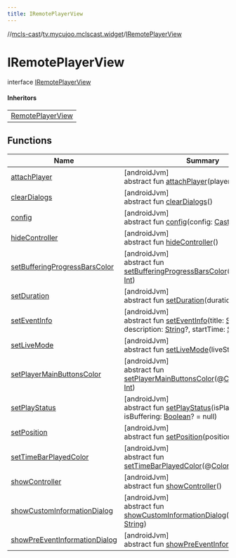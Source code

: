 ```yaml
---
title: IRemotePlayerView
---
```

//[mcls-cast](../../../index.html)/[tv.mycujoo.mclscast.widget](../index.html)/[IRemotePlayerView](index.html)



# IRemotePlayerView

interface [IRemotePlayerView](index.html)

#### Inheritors


| |
|---|
| [RemotePlayerView](../-remote-player-view/index.html) |


## Functions


| Name | Summary |
|---|---|
| [attachPlayer](attach-player.html) | [androidJvm]<br>abstract fun [attachPlayer](attach-player.html)(player: [CastPlayer](../../tv.mycujoo.mclscast.player/-cast-player/index.html)) |
| [clearDialogs](clear-dialogs.html) | [androidJvm]<br>abstract fun [clearDialogs](clear-dialogs.html)() |
| [config](config.html) | [androidJvm]<br>abstract fun [config](config.html)(config: [CastPlayerConfig](../../tv.mycujoo.mclscast.config/-cast-player-config/index.html)) |
| [hideController](hide-controller.html) | [androidJvm]<br>abstract fun [hideController](hide-controller.html)() |
| [setBufferingProgressBarsColor](set-buffering-progress-bars-color.html) | [androidJvm]<br>abstract fun [setBufferingProgressBarsColor](set-buffering-progress-bars-color.html)(@[ColorInt](https://developer.android.com/reference/kotlin/androidx/annotation/ColorInt.html)color: [Int](https://kotlinlang.org/api/latest/jvm/stdlib/kotlin/-int/index.html)) |
| [setDuration](set-duration.html) | [androidJvm]<br>abstract fun [setDuration](set-duration.html)(duration: [Long](https://kotlinlang.org/api/latest/jvm/stdlib/kotlin/-long/index.html)) |
| [setEventInfo](set-event-info.html) | [androidJvm]<br>abstract fun [setEventInfo](set-event-info.html)(title: [String](https://kotlinlang.org/api/latest/jvm/stdlib/kotlin/-string/index.html), description: [String](https://kotlinlang.org/api/latest/jvm/stdlib/kotlin/-string/index.html)?, startTime: [String](https://kotlinlang.org/api/latest/jvm/stdlib/kotlin/-string/index.html)?) |
| [setLiveMode](set-live-mode.html) | [androidJvm]<br>abstract fun [setLiveMode](set-live-mode.html)(liveState: LiveState) |
| [setPlayerMainButtonsColor](set-player-main-buttons-color.html) | [androidJvm]<br>abstract fun [setPlayerMainButtonsColor](set-player-main-buttons-color.html)(@[ColorInt](https://developer.android.com/reference/kotlin/androidx/annotation/ColorInt.html)color: [Int](https://kotlinlang.org/api/latest/jvm/stdlib/kotlin/-int/index.html)) |
| [setPlayStatus](set-play-status.html) | [androidJvm]<br>abstract fun [setPlayStatus](set-play-status.html)(isPlaying: [Boolean](https://kotlinlang.org/api/latest/jvm/stdlib/kotlin/-boolean/index.html), isBuffering: [Boolean](https://kotlinlang.org/api/latest/jvm/stdlib/kotlin/-boolean/index.html)? = null) |
| [setPosition](set-position.html) | [androidJvm]<br>abstract fun [setPosition](set-position.html)(position: [Long](https://kotlinlang.org/api/latest/jvm/stdlib/kotlin/-long/index.html)) |
| [setTimeBarPlayedColor](set-time-bar-played-color.html) | [androidJvm]<br>abstract fun [setTimeBarPlayedColor](set-time-bar-played-color.html)(@[ColorInt](https://developer.android.com/reference/kotlin/androidx/annotation/ColorInt.html)color: [Int](https://kotlinlang.org/api/latest/jvm/stdlib/kotlin/-int/index.html)) |
| [showController](show-controller.html) | [androidJvm]<br>abstract fun [showController](show-controller.html)() |
| [showCustomInformationDialog](show-custom-information-dialog.html) | [androidJvm]<br>abstract fun [showCustomInformationDialog](show-custom-information-dialog.html)(message: [String](https://kotlinlang.org/api/latest/jvm/stdlib/kotlin/-string/index.html)) |
| [showPreEventInformationDialog](show-pre-event-information-dialog.html) | [androidJvm]<br>abstract fun [showPreEventInformationDialog](show-pre-event-information-dialog.html)() |

